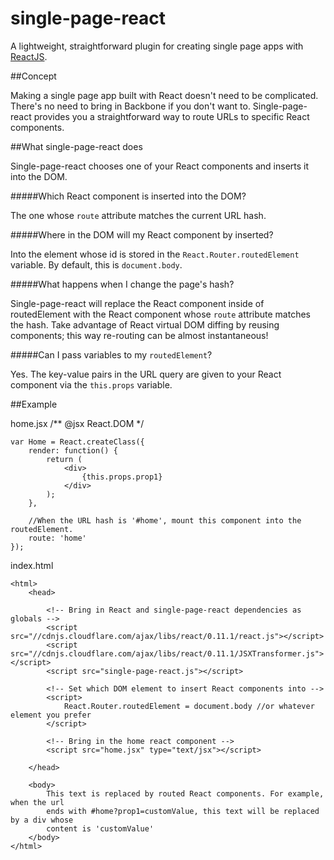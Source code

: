 single-page-react
=================

A lightweight, straightforward plugin for creating single page apps with [ReactJS](http://facebook.github.io/react/).

##Concept

Making a single page app built with React doesn't need to be complicated. There's no need to bring in Backbone if you don't want to. Single-page-react provides you a straightforward way to route URLs to specific React components.

##What single-page-react does

Single-page-react chooses one of your React components and inserts it into the DOM.

#####Which React component is inserted into the DOM?

The one whose <code>route</code> attribute matches the current URL hash.

#####Where in the DOM will my React component by inserted?

Into the element whose id is stored in the <code>React.Router.routedElement</code> variable. By default, this is <code>document.body</code>.

#####What happens when I change the page's hash?

Single-page-react will replace the React component inside of routedElement with the React component whose <code>route</code> attribute matches the hash. Take advantage of React virtual DOM diffing by reusing components; this way re-routing can be almost instantaneous!

#####Can I pass variables to my <code>routedElement</code>?

Yes. The key-value pairs in the URL query are given to your React component via the <code>this.props</code> variable. 

##Example

home.jsx
    /** @jsx React.DOM */

    var Home = React.createClass({
    	render: function() {
    		return (
    			<div>
    				{this.props.prop1}
    			</div>
    		);
    	},
    
        //When the URL hash is '#home', mount this component into the routedElement.
    	route: 'home' 
    });
    
index.html

    <html>
    	<head>
    		
    		<!-- Bring in React and single-page-react dependencies as globals -->
    		<script src="//cdnjs.cloudflare.com/ajax/libs/react/0.11.1/react.js"></script>
    		<script src="//cdnjs.cloudflare.com/ajax/libs/react/0.11.1/JSXTransformer.js"></script>
    		<script src="single-page-react.js"></script>
    	  
    		<!-- Set which DOM element to insert React components into -->
    		<script>
      			React.Router.routedElement = document.body //or whatever element you prefer
            </script>  
    
  	        <!-- Bring in the home react component -->
    	    <script src="home.jsx" type="text/jsx"></script>
    		
    	</head>
    
    	<body>
    		This text is replaced by routed React components. For example, when the url 
    		ends with #home?prop1=customValue, this text will be replaced by a div whose
    		content is 'customValue'
    	</body>
    </html>
